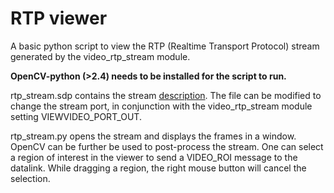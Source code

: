 # RTP viewer

A basic python script to view the RTP (Realtime Transport Protocol) stream generated by the video_rtp_stream module.

**OpenCV-python (>2.4) needs to be installed for the script to run.**

rtp_stream.sdp contains the stream [description](https://en.wikipedia.org/wiki/Session_Description_Protocol).
The file can be modified to change the stream port, in conjunction with the video_rtp_stream module setting
VIEWVIDEO_PORT_OUT.

rtp_stream.py opens the stream and displays the frames in a window. OpenCV can be further be used to
post-process the stream. One can select a region of interest in the viewer to send a VIDEO_ROI message to the
datalink. While dragging a region, the right mouse button will cancel the selection.